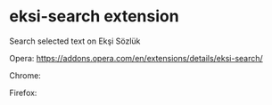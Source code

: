 # eksi-search extension
Search selected text on Ekşi Sözlük

Opera: https://addons.opera.com/en/extensions/details/eksi-search/

Chrome:

Firefox:
